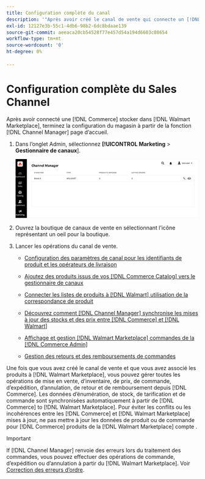 ```yaml
---
title: Configuration complète du canal
description: '"Après avoir créé le canal de vente qui connecte un [!DNL Commerce] Affichage en magasin pour [!DNL Walmart Marketplace], ouvrez le canal et terminez la configuration du canal. Ensuite, lancez le processus d’ajout de produits, de gestion des listes, des stocks, des prix et des commandes à partir de [!DNL Channel Manager].'''
exl-id: 12127e3b-55c1-4db6-98b2-6dc8bdaae139
source-git-commit: aeeaca20cb54528f77e457d54a194d6603c08654
workflow-type: tm+mt
source-wordcount: '0'
ht-degree: 0%

---
```


# Configuration complète du Sales Channel

Après avoir connecté une [!DNL Commerce] stocker dans [!DNL Walmart Marketplace], terminez la configuration du magasin à partir de la fonction [!DNL Channel Manager] page d’accueil.

1. Dans l’onglet Admin, sélectionnez **[!UICONTROL Marketing** > **Gestionnaire de canaux**].

   ![Gestion des magasins du Gestionnaire de canaux](assets/channel-manager-setup-first-store.png)

1. Ouvrez la boutique de canaux de vente en sélectionnant l’icône représentant un oeil pour la boutique.

1. Lancer les opérations du canal de vente.

   - [Configuration des paramètres de canal pour les identifiants de produit et les opérateurs de livraison](settings-overview.md)

   - [Ajoutez des produits issus de vos [!DNL Commerce Catalog] vers le gestionnaire de canaux](add-products-to-channel-store.md)

   - [Connecter les listes de produits à [!DNL Walmart] utilisation de la correspondance de produit](connect-listings-to-marketplace.md)

   - [Découvrez comment [!DNL Channel Manager] synchronise les mises à jour des stocks et des prix entre [!DNL Commerce] et [!DNL Walmart]](inventory-and-price-updates.md)

   - [Affichage et gestion [!DNL Walmart Marketplace] commandes de la [!DNL Commerce Admin]](manage-orders.md)

   - [Gestion des retours et des remboursements de commandes](return-refund-orders.md)

Une fois que vous avez créé le canal de vente et que vous avez associé les produits à [!DNL Walmart Marketplace], vous pouvez gérer toutes les opérations de mise en vente, d’inventaire, de prix, de commande, d’expédition, d’annulation, de retour et de remboursement depuis [!DNL Commerce]. Les données d’énumération, de stock, de tarification et de commande sont synchronisées automatiquement à partir de [!DNL Commerce] to [!DNL Walmart Marketplace]. Pour éviter les conflits ou les incohérences entre les [!DNL Commerce] et [!DNL Walmart Marketplace] mises à jour, ne pas mettre à jour les données de produit ou de commande pour [!DNL Commerce] produits de la [!DNL Walmart Marketplace] compte .

>[!IMPORTANT]
>
>If [!DNL Channel Manager] renvoie des erreurs lors du traitement des commandes, vous pouvez effectuer des opérations de commande, d’expédition ou d’annulation à partir du [!DNL Walmart Marketplace]. Voir [Correction des erreurs d’ordre](process-orders.md#fix-order-errors).

